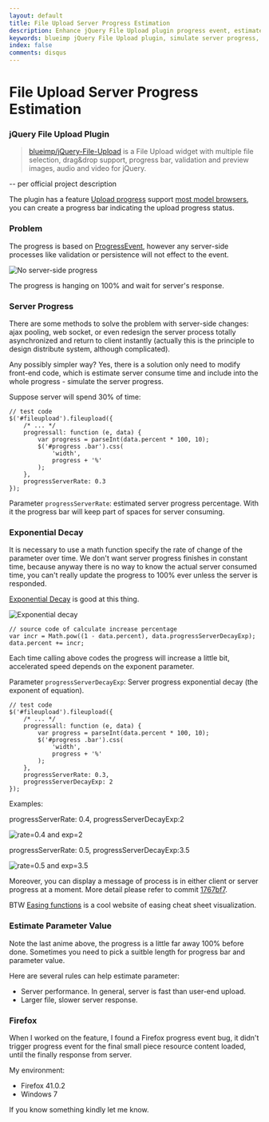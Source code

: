 ```yaml
---
layout: default
title: File Upload Server Progress Estimation
description: Enhance jQuery File Upload plugin progress event, estimate server side consume time and include in the total progress.
keywords: blueimp jQuery File Upload plugin, simulate server progress, progressServerRate, progressServerDecayExp
index: false
comments: disqus
---
```


# File Upload Server Progress Estimation

<h3>
<a href="#jquery-file-upload-plugin" name="jquery-file-upload-plugin" class="anchor"><span class="octicon octicon-link"></span></a>
jQuery File Upload Plugin
</h3>

> [blueimp/jQuery-File-Upload](https://github.com/blueimp/jQuery-File-Upload) is a File Upload widget with multiple file selection, drag&drop support, progress bar, validation and preview images, audio and video for jQuery.

-- per official project description

The plugin has a feature [Upload progress](https://github.com/blueimp/jQuery-File-Upload/wiki/Basic-plugin#how-to-display-upload-progress-with-the-basic-plugin) support [most model browsers](https://github.com/blueimp/jQuery-File-Upload/wiki/Browser-support#upload-progress), you can create a progress bar indicating the upload progress status.

<h3>
<a href="#problem" name="problem" class="anchor"><span class="octicon octicon-link"></span></a>
Problem
</h3>

The progress is based on [ProgressEvent](https://developer.mozilla.org/en-US/docs/Web/API/ProgressEvent), however any server-side processes like validation or persistence will not effect to the event.

![No server-side progress](http://atealxt.github.io/images/20151103/01_no_server.gif "No server-side progress")

The progress is hanging on 100% and wait for server's response.

<h3>
<a href="#server-progress" name="server-progress" class="anchor"><span class="octicon octicon-link"></span></a>
Server Progress
</h3>

There are some methods to solve the problem with server-side changes: ajax pooling, web socket, or even redesign the server process totally asynchronized and return to client instantly (actually this is the principle to design distribute system, although complicated).

Any possibly simpler way? Yes, there is a solution only need to modify front-end code, which is estimate server consume time and include into the whole progress - simulate the server progress.

Suppose server will spend 30% of time:

<pre><code>// test code
$('#fileupload').fileupload({
    /* ... */
    progressall: function (e, data) {
        var progress = parseInt(data.percent * 100, 10);
        $('#progress .bar').css(
            'width',
            progress + '%'
        );
    },
    progressServerRate: 0.3
});
</code></pre>

Parameter `progressServerRate`: estimated server progress percentage.
With it the progress bar will keep part of spaces for server consuming.

<h3>
<a href="#exponential-decay" name="exponential-decay" class="anchor"><span class="octicon octicon-link"></span></a>
Exponential Decay
</h3>

It is necessary to use a math function specify the rate of change of the parameter over time. We don't want server progress finishes in constant time, because anyway there is no way to know the actual server consumed time, you can't really update the progress to 100% ever unless the server is responded. 

[Exponential Decay](https://en.wikipedia.org/wiki/Exponential_decay) is good at this thing.

![Exponential decay](http://atealxt.github.io/images/20151103/04_exponential_decay_2.png "Exponential decay")

<pre><code>// source code of calculate increase percentage
var incr = Math.pow((1 - data.percent), data.progressServerDecayExp);
data.percent += incr;
</code></pre>

Each time calling above codes the progress will increase a little bit, accelerated speed depends on the exponent parameter.

Parameter `progressServerDecayExp`: Server progress exponential decay (the exponent of equation).

<pre><code>// test code
$('#fileupload').fileupload({
    /* ... */
    progressall: function (e, data) {
        var progress = parseInt(data.percent * 100, 10);
        $('#progress .bar').css(
            'width',
            progress + '%'
        );
    },
    progressServerRate: 0.3,
    progressServerDecayExp: 2
});
</code></pre>

Examples:

progressServerRate: 0.4, progressServerDecayExp:2

![rate=0.4 and exp=2](http://atealxt.github.io/images/20151103/02_server_0p4_2.gif "rate=0.4 and exp=2")

progressServerRate: 0.5, progressServerDecayExp:3.5

![rate=0.5 and exp=3.5](http://atealxt.github.io/images/20151103/03_server_0p5_3p5.gif "rate=0.5 and exp=3.5")

Moreover, you can display a message of process is in either client or server progress at a moment.
More detail please refer to commit [1767bf7](https://github.com/atealxt/jQuery-File-Upload/commit/1767bf75f9c7bedcd393b4208cf55d6cfe671645).

BTW [Easing functions](http://easings.net/) is a cool website of easing cheat sheet visualization.

<h3>
<a href="#estimate-parameter-value" name="estimate-parameter-value" class="anchor"><span class="octicon octicon-link"></span></a>
Estimate Parameter Value
</h3>

Note the last anime above, the progress is a little far away 100% before done.
Sometimes you need to pick a suitble length for progress bar and parameter value. 

Here are several rules can help estimate parameter:
<ul>
  <li>Server performance. In general, server is fast than user-end upload.</li>
  <li>Larger file, slower server response.</li>
</ul>

<h3>
<a href="#firefox" name="firefox" class="anchor"><span class="octicon octicon-link"></span></a>
Firefox
</h3>

When I worked on the feature, I found a Firefox progress event bug, it didn't trigger progress event for the final small piece resource content loaded, until the finally response from server.

My environment:
<ul>
  <li>Firefox 41.0.2</li>
  <li>Windows 7</li>
</ul>

If you know something kindly let me know.
